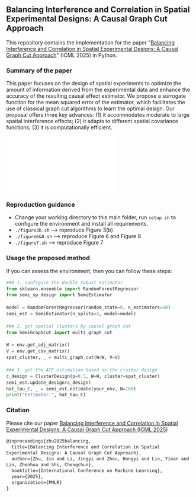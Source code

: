 Balancing Interference and Correlation in Spatial Experimental Designs: A Causal Graph Cut Approach
---------------

This repository contains the implementation for the paper "[Balancing Interference and Correlation in Spatial Experimental Designs: A Causal Graph Cut Approach](https://icml.cc/virtual/2025/poster/43725)" (ICML 2025) in Python.

### Summary of the paper

This paper focuses on the design of spatial experiments to optimize the amount of information derived from the experimental data and enhance the accuracy of the resulting causal effect estimator. We propose a surrogate function for the mean squared error of the estimator, which facilitates the use of classical graph cut algorithms to learn the optimal design. Our proposal offers three key advances: (1) it accommodates moderate to large spatial interference effects; (2) it adapts to different spatial covariance functions; (3) it is computationally efficient.

![](figure/m-cut.pdf)

### Reproduction guidance

- Change your working directory to this main folder, run `setup.sh` to configure the environment and install all requirements.
- `./figure3b.sh` --> reproduce Figure 3(b)
- `./figure6&8.sh` --> reproduce Figure 6 and Figure 8
- `./figure7.sh` --> reproduce Figure 7

### Usage the proposed method

If you can assess the environment, then you can follow these steps:

```python
### 1. configure the double robust estimator
from sklearn.ensemble import RandomForestRegressor
from semi_sp_design import SemiEstimator

model = RandomForestRegressor(random_state=0, n_estimators=10)
semi_est = SemiEstimator(n_splits=2, model=model)

### 2. get spatial clusters by causal graph cut
from SemiGraphCut import multi_graph_cut

W = env.get_adj_matrix()
V = env.get_cov_matrix()
spat_cluster, _ = multi_graph_cut(W=W, V=V)

### 3. get the ATE estimation based on the cluster design
c_design = ClusterDesign(p=0.5, W=W, cluster=spat_cluster)
semi_est.update_design(c_design)
hat_tau_C, _ = semi_est.estimate(your_env, N=100)
print("Estimator:", hat_tau_C)
```

### Citation

Please cite our paper [Balancing Interference and Correlation in Spatial Experimental Designs: A Causal Graph Cut Approach (ICML 2025)](https://icml.cc/virtual/2025/poster/43725)

```
@inproceedings{zhu2025balancing,
  title={Balancing Interference and Correlation in Spatial Experimental Designs: A Causal Graph Cut Approach},
  author={Zhu, Jin and Li, Jingyi and Zhou, Hongyi and Lin, Yinan and Lin, Zhenhua and Shi, Chengchun},
  booktitle={International Conference on Machine Learning},
  year={2025},
  organization={PMLR}
}
```
